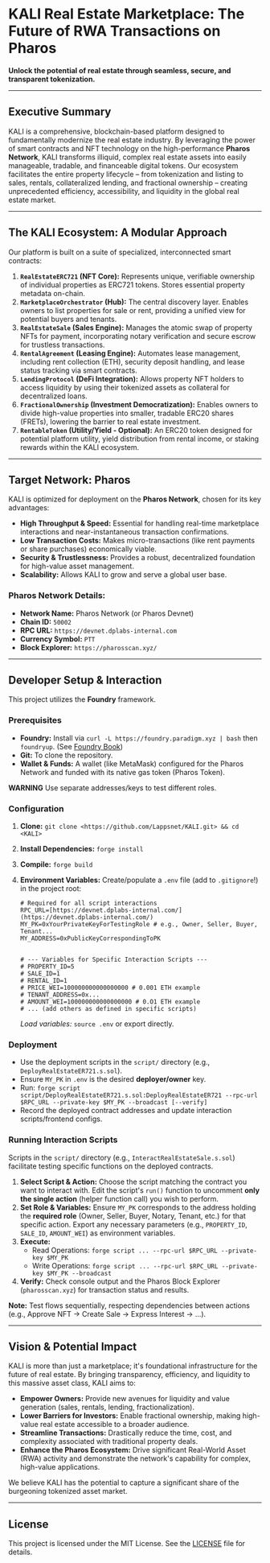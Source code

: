 # KALI Real Estate Marketplace: The Future of RWA Transactions on Pharos

**Unlock the potential of real estate through seamless, secure, and transparent tokenization.**

---

## Executive Summary

KALI is a comprehensive, blockchain-based platform designed to fundamentally modernize the real estate industry. By leveraging the power of smart contracts and NFT technology on the high-performance **Pharos Network**, KALI transforms illiquid, complex real estate assets into easily manageable, tradable, and financeable digital tokens. Our ecosystem facilitates the entire property lifecycle – from tokenization and listing to sales, rentals, collateralized lending, and fractional ownership – creating unprecedented efficiency, accessibility, and liquidity in the global real estate market.

---

## The KALI Ecosystem: A Modular Approach

Our platform is built on a suite of specialized, interconnected smart contracts:

1.  **`RealEstateERC721` (NFT Core):** Represents unique, verifiable ownership of individual properties as ERC721 tokens. Stores essential property metadata on-chain.
2.  **`MarketplaceOrchestrator` (Hub):** The central discovery layer. Enables owners to list properties for sale or rent, providing a unified view for potential buyers and tenants.
3.  **`RealEstateSale` (Sales Engine):** Manages the atomic swap of property NFTs for payment, incorporating notary verification and secure escrow for trustless transactions.
4.  **`RentalAgreement` (Leasing Engine):** Automates lease management, including rent collection (ETH), security deposit handling, and lease status tracking via smart contracts.
5.  **`LendingProtocol` (DeFi Integration):** Allows property NFT holders to access liquidity by using their tokenized assets as collateral for decentralized loans.
6.  **`FractionalOwnership` (Investment Democratization):** Enables owners to divide high-value properties into smaller, tradable ERC20 shares (FRETs), lowering the barrier to real estate investment.
7.  **`RentableToken` (Utility/Yield - Optional):** An ERC20 token designed for potential platform utility, yield distribution from rental income, or staking rewards within the KALI ecosystem.

---

## Target Network: Pharos

KALI is optimized for deployment on the **Pharos Network**, chosen for its key advantages:

* **High Throughput & Speed:** Essential for handling real-time marketplace interactions and near-instantaneous transaction confirmations.
* **Low Transaction Costs:** Makes micro-transactions (like rent payments or share purchases) economically viable.
* **Security & Trustlessness:** Provides a robust, decentralized foundation for high-value asset management.
* **Scalability:** Allows KALI to grow and serve a global user base.

### Pharos Network Details:

* **Network Name:** Pharos Network (or Pharos Devnet)
* **Chain ID:** `50002`
* **RPC URL:** `https://devnet.dplabs-internal.com`
* **Currency Symbol:** `PTT`
* **Block Explorer:** `https://pharosscan.xyz/`

---

## Developer Setup & Interaction

This project utilizes the **Foundry** framework.

### Prerequisites

* **Foundry:** Install via `curl -L https://foundry.paradigm.xyz | bash` then `foundryup`. (See [Foundry Book](https://book.getfoundry.sh/))
* **Git:** To clone the repository.
* **Wallet & Funds:** A wallet (like MetaMask) configured for the Pharos Network and funded with its native gas token (Pharos Token).  

**WARNING** Use separate addresses/keys to test different roles.

### Configuration

1.  **Clone:** `git clone <https://github.com/Lappsnet/KALI.git> && cd <KALI>`
2.  **Install Dependencies:** `forge install`
3.  **Compile:** `forge build`
4.  **Environment Variables:** Create/populate a `.env` file (add to `.gitignore`!) in the project root:

    ```dotenv
    # Required for all script interactions
    RPC_URL=[https://devnet.dplabs-internal.com/](https://devnet.dplabs-internal.com/)
    MY_PK=0xYourPrivateKeyForTestingRole # e.g., Owner, Seller, Buyer, Tenant...
    MY_ADDRESS=0xPublicKeyCorrespondingToPK


    # --- Variables for Specific Interaction Scripts ---
    # PROPERTY_ID=5
    # SALE_ID=1
    # RENTAL_ID=1
    # PRICE_WEI=100000000000000000 # 0.001 ETH example
    # TENANT_ADDRESS=0x...
    # AMOUNT_WEI=100000000000000000 # 0.O1 ETH example
    # ... (add others as defined in specific scripts)
    ```
    *Load variables:* `source .env` or export directly.

### Deployment

* Use the deployment scripts in the `script/` directory (e.g., `DeployRealEstateER721.s.sol`).
* Ensure `MY_PK` in `.env` is the desired **deployer/owner** key.
* Run: `forge script script/DeployRealEstateER721.s.sol:DeployRealEstateER721 --rpc-url $RPC_URL --private-key $MY_PK --broadcast [--verify]`
* Record the deployed contract addresses and update interaction scripts/frontend configs.

### Running Interaction Scripts

Scripts in the `script/` directory (e.g., `InteractRealEstateSale.s.sol`) facilitate testing specific functions on the deployed contracts.

1.  **Select Script & Action:** Choose the script matching the contract you want to interact with. Edit the script's `run()` function to uncomment **only the single action** (helper function call) you wish to perform.
2.  **Set Role & Variables:** Ensure `MY_PK` corresponds to the address holding the **required role** (Owner, Seller, Buyer, Notary, Tenant, etc.) for that specific action. Export any necessary parameters (e.g., `PROPERTY_ID`, `SALE_ID`, `AMOUNT_WEI`) as environment variables.
3.  **Execute:**
    * Read Operations: `forge script ... --rpc-url $RPC_URL --private-key $MY_PK`
    * Write Operations: `forge script ... --rpc-url $RPC_URL --private-key $MY_PK --broadcast`
4.  **Verify:** Check console output and the Pharos Block Explorer (`pharosscan.xyz`) for transaction status and results.

**Note:** Test flows sequentially, respecting dependencies between actions (e.g., Approve NFT -> Create Sale -> Express Interest -> ...).

---

## Vision & Potential Impact

KALI is more than just a marketplace; it's foundational infrastructure for the future of real estate. By bringing transparency, efficiency, and liquidity to this massive asset class, KALI aims to:

* **Empower Owners:** Provide new avenues for liquidity and value generation (sales, rentals, lending, fractionalization).
* **Lower Barriers for Investors:** Enable fractional ownership, making high-value real estate accessible to a broader audience.
* **Streamline Transactions:** Drastically reduce the time, cost, and complexity associated with traditional property deals.
* **Enhance the Pharos Ecosystem:** Drive significant Real-World Asset (RWA) activity and demonstrate the network's capability for complex, high-value applications.

We believe KALI has the potential to capture a significant share of the burgeoning tokenized asset market.

---

## License

This project is licensed under the MIT License. See the [LICENSE](LICENSE) file for details.
